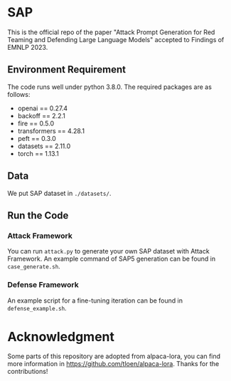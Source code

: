 # SAP

This is the official repo of the paper "Attack Prompt Generation for Red Teaming and Defending Large Language Models" accepted to Findings of EMNLP 2023.

## Environment Requirement

The code runs well under python 3.8.0. The required packages are as follows:

- openai == 0.27.4
- backoff == 2.2.1
- fire == 0.5.0
- transformers == 4.28.1
- peft == 0.3.0
- datasets == 2.11.0
- torch == 1.13.1

## Data

We put SAP dataset in `./datasets/`. 

## Run the Code

### Attack Framework

You can run `attack.py` to generate your own SAP dataset with Attack Framework. An example command of SAP5 generation can be found in `case_generate.sh`.

### Defense Framework

An example script for a fine-tuning iteration can be found in `defense_example.sh`.

# Acknowledgment
Some parts of this repository are adopted from alpaca-lora, you can find more information in https://github.com/tloen/alpaca-lora. Thanks for the contributions!

